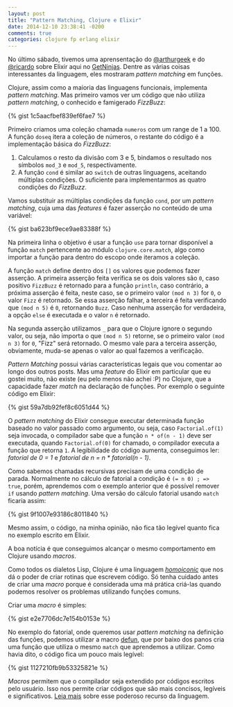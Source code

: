 ```yaml
---
layout: post
title: "Pattern Matching, Clojure e Elixir"
date: 2014-12-10 23:38:41 -0200
comments: true
categories: clojure fp erlang elixir
---
```


No último sábado, tivemos uma aprensentação do [@arthurgeek](https://twitter.com/arthurgeek) e do [@ricardo](https://twitter.com/almeidaricardo) sobre Elixir aqui no [GetNinjas](http://www.getninjas.com.br). Dentre as várias coisas interessantes da linguagem, eles mostraram *pattern matching* em funções. <!--more-->

Clojure, assim como a maioria das linguagens funcionais, implementa *pattern matching*. Mas primeiro vamos ver um código que não utiliza *pattern matching*, o conhecido e famigerado *FizzBuzz*:

{% gist 1c5aacfbef839ef6fae7 %}

Primeiro criamos uma coleção chamada `numeros` com um range de 1 a 100. A função `doseq` itera a coleção de números, o restante do código é a implementação básica do *FizzBuzz*:

1. Calculamos o resto da divisão com 3 e 5, bindamos o resultado nos símbolos `mod_3` e `mod_5`, respectivamente.
2. A função `cond` é similar ao `switch` de outras linguagens, aceitando múltiplas condições. O suficiente para implementarmos as quatro condições do *FizzBuzz*.

Vamos substituir as múltiplas condições da função `cond`, por um *pattern matching*, cuja uma das *features* é fazer asserção no conteúdo de uma variável:

{% gist ba623bf9ece9ae83388f %}

Na primeira linha o objetivo é usar a função `use` para tornar disponível a função `match` pertencente ao módulo `clojure.core.match`, algo como importar a função para dentro do escopo onde iteramos a coleção.

A função `match` define dentro dos `[]` os valores que podemos fazer asserção. A primeira asserção feita verifica se os dois valores são `0`, caso positivo `FizzBuzz` é retornado para a função `println`, caso contrário, a próxima asserção é feita, neste caso, se o primeiro valor `(mod n 3)` for `0`, o valor `Fizz` é retornado. Se essa asserção falhar, a terceira é feita verificando que `(mod n 5)` é `0`, retornando `Buzz`. Caso nenhuma asserção for verdadeira, a opção `else` é executada e o valor `n` é retornado.  

Na segunda asserção utilizamos `_` para que o Clojure ignore o segundo valor, ou seja, não importa o que `(mod n 5)` retorne, se o primeiro valor `(mod n 3)` for `0`, "Fizz" será retornado. O mesmo vale para a terceira asserção, obviamente, muda-se apenas o valor ao qual fazemos a verificação.

*Pattern Matching* possui várias características legais que vou comentar ao longo dos outros posts. Mas uma *feature* do Elixir em particular que eu gostei muito, não existe (eu pelo menos não achei :P) no Clojure, que a capacidade fazer *match* na declaração de funções. Por exemplo o seguinte código em Elixir:

{% gist 59a7db92fef8c6051d44 %}

O *pattern matching* do Elixir consegue executar determinada função baseado no valor passado como argumento, ou seja, caso `Factorial.of(1)` seja invocada, o compilador sabe que a função `n * of(n - 1)` deve ser executada, quando `Factorial.of(0)` for chamado, o compilador executa a função que retorna `1`. A legibilidade do código aumenta, conseguimos ler: *fatorial de 0 = 1* e *fatorial de n = n * fatorial(n - 1)*.

Como sabemos chamadas recursivas precisam de uma condição de parada. Normalmente no cálculo de fatorial a condição é `(= n 0) ; => true`, porém, aprendemos com o exemplo anterior que é possível remover `if` usando *pattern matching*. Uma versão do cálculo fatorial usando `match` ficaria assim:

{% gist 9f1007e93186c8011840 %}

Mesmo assim, o código, na minha opinião, não fica tão legível quanto fica no exemplo escrito em Elixir.

A boa notícia é que conseguimos alcançar o mesmo comportamento em Clojure usando *macros*.

Como todos os dialetos Lisp, Clojure é uma linguagem [*homoiconic*](https://en.wikipedia.org/wiki/Homoiconic) que nos dá o poder de criar rotinas que escrevem código. Só tenha cuidado antes de criar uma *macro* porque é considerada uma má prática criá-las quando podemos resolver os problemas utilizando funções comuns.

Criar uma *macro* é simples:

{% gist e2e7706dc7e154b0153e %}

No exemplo do fatorial, onde queremos usar *pattern matching* na definição das funções, podemos utilizar a macro [defun](https://github.com/killme2008/defun), que por baixo dos panos cria uma função que utiliza o mesmo `match` que aprendemos a utilizar. Como havia dito, o código fica um pouco mais legível:

{% gist 1127210fb9b53325821e %}

*Macros* permitem que o compilador seja extendido por códigos escritos pelo usuário. Isso nos permite criar códigos que são mais concisos, legíveis e significativos. [Leia mais](http://clojure.org/macros) sobre esse poderoso recurso da linguagem.
